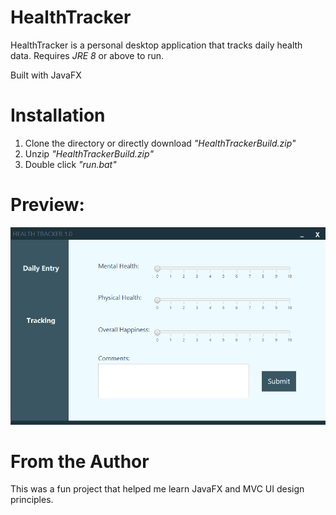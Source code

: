 # HealthTracker
HealthTracker is a personal desktop application that tracks daily health data. Requires _JRE 8_ or above to run.

Built with JavaFX

# Installation
1. Clone the directory or directly download _"HealthTrackerBuild.zip"_
2. Unzip _"HealthTrackerBuild.zip"_
3. Double click _"run.bat"_

# Preview:
![](src/HealthTrackerSource/Images/Preview.png)

# From the Author
This was a fun project that helped me learn JavaFX and MVC UI design principles.
